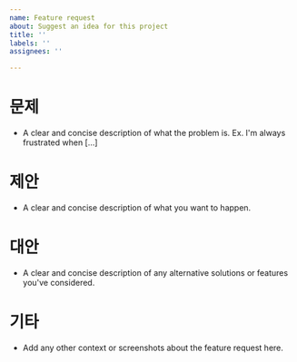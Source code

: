 ```yaml
---
name: Feature request
about: Suggest an idea for this project
title: ''
labels: ''
assignees: ''

---
```


# 문제
- A clear and concise description of what the problem is. Ex. I'm always frustrated when [...]

# 제안
- A clear and concise description of what you want to happen.

# 대안
- A clear and concise description of any alternative solutions or features you've considered.

# 기타
- Add any other context or screenshots about the feature request here.
